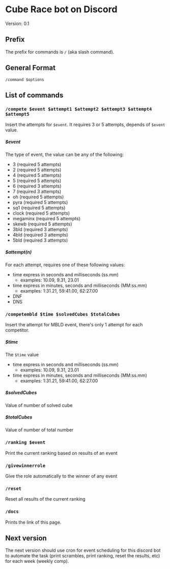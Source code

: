 # Cube Race bot on Discord

Version: 0.1

## Prefix

The prefix for commands is `/` (aka slash command).

## General Format

`/command $options`

## List of commands

### `/compete $event $attempt1 $attempt2 $attempt3 $attempt4 $attempt5`

Insert the attempts for `$event`. It requires 3 or 5 attempts, depends of `$event` value.

##### $event

The type of event, the value can be any of the following:

- 3 (required 5 attempts)
- 2 (required 5 attempts)
- 4 (required 5 attempts)
- 5 (required 5 attempts)
- 6 (required 3 attempts)
- 7 (required 3 attempts)
- oh (required 5 attempts)
- pyra (required 5 attempts)
- sq1 (required 5 attempts)
- clock (required 5 attempts)
- megaminx (required 5 attempts)
- skewb (required 5 attempts)
- 3bld (required 3 attempts)
- 4bld (required 3 attempts)
- 5bld (required 3 attempts)

##### $attempt(n)
For each attempt, requires one of these following values:

- time express in seconds and milliseconds (ss.mm)
  - examples: 10.09, 9.31, 23.01
- time express in minutes, seconds and milliseconds (MM:ss.mm)
  - examples: 1:31.21, 59:41.00, 62:27.00
- DNF
- DNS

### `/competembld $time $solvedCubes $totalCubes`

Insert the attempt for MBLD event, there's only 1 attempt for each competitor.

##### $time

The `$time` value

- time express in seconds and milliseconds (ss.mm)
  - examples: 10.09, 9.31, 23.01
- time express in minutes, seconds and milliseconds (MM:ss.mm)
  - examples: 1:31.21, 59:41.00, 62:27.00

##### $solvedCubes
Value of number of solved cube

##### $totalCubes
Value of number of total number

### `/ranking $event`
Print the current ranking based on results of an event

### `/givewinnerrole`
Give the role automatically to the winner of any event

### `/reset`
Reset all results of the current ranking

### `/docs`
Prints the link of this page.

## Next version
The next version should use cron for event scheduling for this discord bot to automate the task (print scrambles, print ranking, reset the results, etc) for each week (weekly comp).